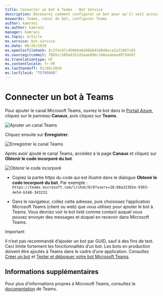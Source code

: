 ```yaml
---
title: Connecter un bot à Teams - Bot Service
description: Découvrez comment configurer un bot pour qu’il soit accessible via Teams.
keywords: Teams, canal de bot, configurer Teams
author: kamrani
ms.author: kamrani
manager: kamrani
ms.topic: article
ms.service: bot-service
ms.date: 08/26/2019
ms.openlocfilehash: 8c2fdc87c45009a6d46b641d8d8aca2a31967c03
ms.sourcegitcommit: f8b5cc509a6351d3aae89bc146eaabead973de97
ms.translationtype: HT
ms.contentlocale: fr-FR
ms.lasthandoff: 01/09/2020
ms.locfileid: "75795840"
---
```

# <a name="connect-a-bot-to-teams"></a>Connecter un bot à Teams

Pour ajouter le canal Microsoft Teams, ouvrez le bot dans le [Portail Azure](https://portal.azure.com), cliquez sur le panneau **Canaux**, puis cliquez sur **Teams**.

![Ajouter un canal Teams](media/teams/connect-teams-channel.png)

Cliquez ensuite sur **Enregistrer**.

![Enregistrer le canal Teams](media/teams/save-teams-channel.png)

Après avoir ajouté le canal Teams, accédez à la page **Canaux** et cliquez sur **Obtenir le code incorporé du bot**.

![Obtenir le code incorporé](media/teams/get-embed-code.png)

- Copiez la partie _https_ du code qui est illustré dans le dialogue **Obtenir le code incorporé du bot**. Par exemple : `https://teams.microsoft.com/l/chat/0/0?users=28:b8a22302e-9303-4e54-b348-343232`. 

- Dans le navigateur, collez cette adresse, puis choisissez l’application Microsoft Teams (client ou web) que vous utilisez pour ajouter le bot à Teams. Vous devriez voir le bot listé comme contact auquel vous pouvez envoyer des messages et duquel en recevoir dans Microsoft Teams. 

> [!IMPORTANT] 
> Il n’est pas recommandé d’ajouter un bot par GUID, sauf à des fins de test. Ceci limite fortement les fonctionnalités d’un bot. Les bots en production doivent être ajoutés à Teams dans le cadre d’une application. Consultez [Créer un bot](https://docs.microsoft.com/microsoftteams/platform/concepts/bots/bots-create) et [Tester et déboguer votre bot Microsoft Teams](https://docs.microsoft.com/microsoftteams/platform/concepts/bots/bots-test).


## <a name="additional-information"></a>Informations supplémentaires
Pour plus d’informations propres à Microsoft Teams, consultez la [documentation](https://docs.microsoft.com/microsoftteams/platform/overview) de Teams. 
